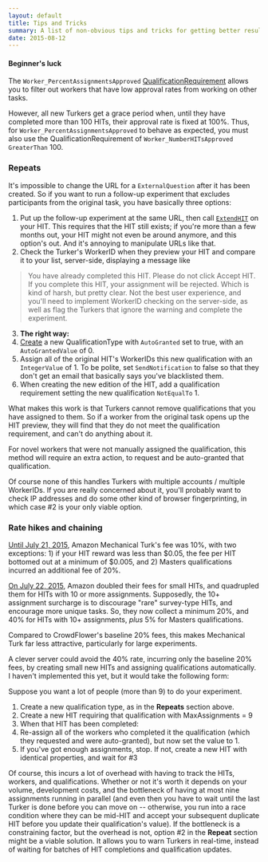 ```yaml
---
layout: default
title: Tips and Tricks
summary: A list of non-obvious tips and tricks for getting better results from your AMT tasks.
date: 2015-08-12
---
```


#### Beginner's luck

The `Worker_​PercentAssignmentsApproved` [QualificationRequirement](http://docs.aws.amazon.com/AWSMechTurk/latest/AWSMturkAPI/ApiReference_QualificationRequirementDataStructureArticle.html) allows you to filter out workers that have low approval rates from working on other tasks.

However, all new Turkers get a grace period when, until they have completed more than 100 HITs, their approval rate is fixed at 100%. Thus, for `Worker_​PercentAssignmentsApproved` to behave as expected, you must also use the QualificationRequirement of `Worker_​NumberHITsApproved` `GreaterThan` 100.


### Repeats

It's impossible to change the URL for a `ExternalQuestion` after it has been created. So if you want to run a follow-up experiment that excludes participants from the original task, you have basically three options:

1. Put up the follow-up experiment at the same URL, then call [`ExtendHIT`](http://docs.aws.amazon.com/AWSMechTurk/latest/AWSMturkAPI/ApiReference_ExtendHITOperation.html) on your HIT. This requires that the HIT still exists; if you're more than a few months out, your HIT might not even be around anymore, and this option's out. And it's annoying to manipulate URLs like that.
2. Check the Turker's WorkerID when they preview your HIT and compare it to your list, server-side, displaying a message like
  > You have already completed this HIT. Please do not click Accept HIT. If you complete this HIT, your assignment will be rejected.
  Which is kind of harsh, but pretty clear. Not the best user experience, and you'll need to implement WorkerID checking on the server-side, as well as flag the Turkers that ignore the warning and complete the experiment.
3. **The right way:**
  1. [Create](http://docs.aws.amazon.com/AWSMechTurk/latest/AWSMturkAPI/ApiReference_CreateQualificationTypeOperation.html) a new QualificationType with `AutoGranted` set to true, with an `AutoGrantedValue` of 0.
  2. Assign all of the original HIT's WorkerIDs this new qualification with an `IntegerValue` of 1. To be polite, set `SendNotification` to false so that they don't get an email that basically says you've blacklisted them.
  3. When creating the new edition of the HIT, add a qualification requirement setting the new qualification `NotEqualTo` 1.

  What makes this work is that Turkers cannot remove qualifications that you have assigned to them. So if a worker from the original task opens up the HIT preview, they will find that they do not meet the qualification requirement, and can't do anything about it.

  For novel workers that were not manually assigned the qualification, this method will require an extra action, to request and be auto-granted that qualification.

Of course none of this handles Turkers with multiple accounts / multiple WorkerIDs. If you are really concerned about it, you'll probably want to check IP addresses and do some other kind of browser fingerprinting, in which case #2 is your only viable option.


### Rate hikes and chaining

[Until July 21, 2015](https://web.archive.org/web/20150708220642/https://requester.mturk.com/pricing), Amazon Mechanical Turk's fee was 10%, with two exceptions: 1) if your HIT reward was less than $0.05, the fee per HIT bottomed out at a minimum of $0.005, and 2) Masters qualifications incurred an additional fee of 20%.

[On July 22, 2015](https://web.archive.org/web/20150812164757/https://requester.mturk.com/pricing), Amazon doubled their fees for small HITs, and quadrupled them for HITs with 10 or more assignments. Supposedly, the 10+ assignment surcharge is to discourage "rare" survey-type HITs, and encourage more unique tasks. So, they now collect a minimum 20%, and 40% for HITs with 10+ assignments, _plus_ 5% for Masters qualifications.

Compared to CrowdFlower's baseline 20% fees, this makes Mechanical Turk far less attractive, particularly for large experiments.

A clever server could avoid the 40% rate, incurring only the baseline 20% fees, by creating small new HITs and assigning qualifications automatically. I haven't implemented this yet, but it would take the following form:

Suppose you want a lot of people (more than 9) to do your experiment.

1. Create a new qualification type, as in the **Repeats** section above.
2. Create a new HIT requiring that qualification with MaxAssignments = 9
3. When that HIT has been completed:
  1. Re-assign all of the workers who completed it the qualification (which they requested and were auto-granted), but now set the value to 1.
  2. If you've got enough assignments, stop. If not, create a new HIT with identical properties, and wait for #3

Of course, this incurs a lot of overhead with having to track the HITs, workers, and qualifications. Whether or not it's worth it depends on your volume, development costs, and the bottleneck of having at most nine assignments running in parallel (and even then you have to wait until the last Turker is done before you can move on -- otherwise, you run into a race condition where they can be mid-HIT and accept your subsequent duplicate HIT before you update their qualification's value). If the bottleneck is a constraining factor, but the overhead is not, option #2 in the **Repeat** section might be a viable solution. It allows you to warn Turkers in real-time, instead of waiting for batches of HIT completions and qualification updates.
